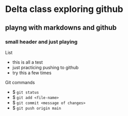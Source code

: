 # Delta class exploring github

## playng with markdowns and github

### small header and just playing

List

- this is all a test
- just practicing pushing to github
- try this a few times

Git commands 
- $ `git status`
- $ `git add <file-name>`
- $ `git commit <message of changes>`
- $ `git push origin main`
